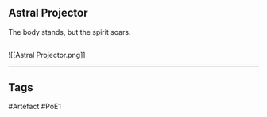 ## Astral Projector
The body stands, but the spirit soars.
##
![[Astral Projector.png]]

---
## Tags
#Artefact
#PoE1